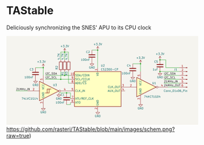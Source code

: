 # TAStable
Deliciously synchronizing the SNES' APU to its CPU clock

![Schematic](https://github.com/rasteri/TAStable/blob/main/images/schem.png?raw=true)https://github.com/rasteri/TAStable/blob/main/images/schem.png?raw=true)
